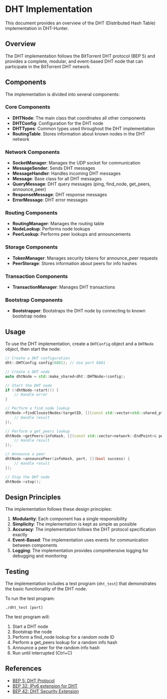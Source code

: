 # DHT Implementation

This document provides an overview of the DHT (Distributed Hash Table) implementation in DHT-Hunter.

## Overview

The DHT implementation follows the BitTorrent DHT protocol (BEP 5) and provides a complete, modular, and event-based DHT node that can participate in the BitTorrent DHT network.

## Components

The implementation is divided into several components:

### Core Components

- **DHTNode**: The main class that coordinates all other components
- **DHTConfig**: Configuration for the DHT node
- **DHTTypes**: Common types used throughout the DHT implementation
- **RoutingTable**: Stores information about known nodes in the DHT network

### Network Components

- **SocketManager**: Manages the UDP socket for communication
- **MessageSender**: Sends DHT messages
- **MessageHandler**: Handles incoming DHT messages
- **Message**: Base class for all DHT messages
- **QueryMessage**: DHT query messages (ping, find_node, get_peers, announce_peer)
- **ResponseMessage**: DHT response messages
- **ErrorMessage**: DHT error messages

### Routing Components

- **RoutingManager**: Manages the routing table
- **NodeLookup**: Performs node lookups
- **PeerLookup**: Performs peer lookups and announcements

### Storage Components

- **TokenManager**: Manages security tokens for announce_peer requests
- **PeerStorage**: Stores information about peers for info hashes

### Transaction Components

- **TransactionManager**: Manages DHT transactions

### Bootstrap Components

- **Bootstrapper**: Bootstraps the DHT node by connecting to known bootstrap nodes

## Usage

To use the DHT implementation, create a `DHTConfig` object and a `DHTNode` object, then start the node:

```cpp
// Create a DHT configuration
dht::DHTConfig config(6881); // Use port 6881

// Create a DHT node
auto dhtNode = std::make_shared<dht::DHTNode>(config);

// Start the DHT node
if (!dhtNode->start()) {
    // Handle error
}

// Perform a find_node lookup
dhtNode->findClosestNodes(targetID, [](const std::vector<std::shared_ptr<dht::Node>>& nodes) {
    // Handle result
});

// Perform a get_peers lookup
dhtNode->getPeers(infoHash, [](const std::vector<network::EndPoint>& peers) {
    // Handle result
});

// Announce a peer
dhtNode->announcePeer(infoHash, port, [](bool success) {
    // Handle result
});

// Stop the DHT node
dhtNode->stop();
```

## Design Principles

The implementation follows these design principles:

1. **Modularity**: Each component has a single responsibility
2. **Simplicity**: The implementation is kept as simple as possible
3. **Accuracy**: The implementation follows the DHT protocol specification exactly
4. **Event-Based**: The implementation uses events for communication between components
5. **Logging**: The implementation provides comprehensive logging for debugging and monitoring

## Testing

The implementation includes a test program (`dht_test`) that demonstrates the basic functionality of the DHT node.

To run the test program:

```
./dht_test [port]
```

The test program will:

1. Start a DHT node
2. Bootstrap the node
3. Perform a find_node lookup for a random node ID
4. Perform a get_peers lookup for a random info hash
5. Announce a peer for the random info hash
6. Run until interrupted (Ctrl+C)

## References

- [BEP 5: DHT Protocol](http://www.bittorrent.org/beps/bep_0005.html)
- [BEP 32: IPv6 extension for DHT](http://www.bittorrent.org/beps/bep_0032.html)
- [BEP 42: DHT Security Extension](http://www.bittorrent.org/beps/bep_0042.html)
